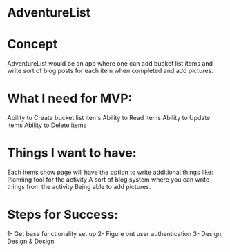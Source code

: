 # AdventureList

# Concept

AdventureList would be an app where one can add bucket list items and write sort of blog posts for each item when completed and add pictures.

# What I need for MVP:

Ability to Create bucket list items
Ability to Read items
Ability to Update items
Ability to Delete items

# Things I want to have:

Each items show page will have the option to write additional things like:
Planning tool for the activity
A sort of blog system where you can write things from the   activity
Being able to add pictures.

# Steps for Success:

1- Get base functionality set up
2- Figure out user authentication
3- Design, Design & Design

